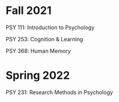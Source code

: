 # Fall 2021

PSY 111: Introduction to Psychology

PSY 253: Cognition & Learning

PSY 368: Human Memory

# Spring 2022

PSY 231: Research Methods in Psychology